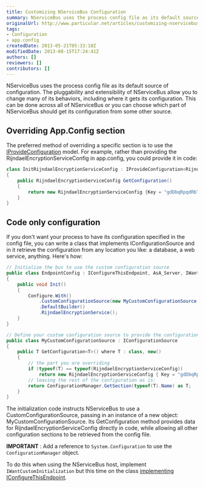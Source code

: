 ```yaml
---
title: Customizing NServiceBus Configuration
summary: NServiceBus uses the process config file as its default source of configuration.
originalUrl: http://www.particular.net/articles/customizing-nservicebus-configuration
tags:
- Configuration
- app.config
createdDate: 2013-05-21T05:33:10Z
modifiedDate: 2013-08-15T17:24:41Z
authors: []
reviewers: []
contributors: []
---
```


NServiceBus uses the process config file as its default source of configuration. The pluggability and extensibility of NServiceBus allow you to change many of its behaviors, including where it gets its configuration. This can be done across all of NServiceBus or you can choose which part of NServiceBus should get its configuration from some other source.

Overriding App.Config section
-----------------------------

The preferred method of overriding a specific section is to use the [IProvideConfiguration<t>](https://github.com/NServiceBus/NServiceBus/blob/master/src/NServiceBus.Core/Config/ConfigurationSource/IConfigurationSource.cs#L23) model. For example, rather than providing the RijndaelEncryptionServiceConfig in app.config, you could provide it in code:


```C#
class InitRijndaelEncryptionServiceConfig : IProvideConfiguration<RijndaelEncryptionServiceConfig>
{
    public RijndaelEncryptionServiceConfig GetConfiguration()
    {
        return new RijndaelEncryptionServiceConfig {Key = "gdDbqRpqdRbTs3mhdZh9qCaDaxJXl+e6"};
    }
}
```

 Code only configuration
-----------------------

If you don't want your process to have its configuration specified in the config file, you can write a class that implements IConfigurationSource and in it retrieve the configuration from any location you like: a database, a web service, anything. Here's how:


```C#
// Initialize the bus to use the custom configuration source
public class EndpointConfig : IConfigureThisEndpoint, AsA_Server, IWantCustomInitialization
{
    public void Init()
    {
        Configure.With()
            .CustomConfigurationSource(new MyCustomConfigurationSource())
            .DefaultBuilder()
            .RijndaelEncryptionService();
    }
}

// Define your custom configuration source to provide the configuration values instead of app.config
public class MyCustomConfigurationSource : IConfigurationSource
{
    public T GetConfiguration<T>() where T : class, new()
    {
        // the part you are overriding
        if (typeof(T) == typeof(RijndaelEncryptionServiceConfig))
            return new RijndaelEncryptionServiceConfig { Key = "gdDbqRpqdRbTs3mhdZh9qCaDaxJXl+e6" } as T;
        // leaving the rest of the configuration as is:
        return ConfigurationManager.GetSection(typeof(T).Name) as T;
    }
}
```

 The initialization code instructs NServiceBus to use a CustomConfigurationSource, passing in an instance of a new object: MyCustomConfigurationSource. Its GetConfiguration method provides data for RijndaelEncryptionServiceConfig directly in code, while allowing all other configuration sections to be retrieved from the config file.

**IMPORTANT** : Add a reference to `System.Configuration` to use the `ConfigurationManager` object.

To do this when using the NServiceBus host, implement `IWantCustomInitialization` but this time on the class [implementing IConfigureThisEndpoint](the-nservicebus-host.md).
